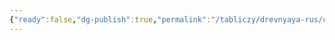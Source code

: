 ```yaml
---
{"ready":false,"dg-publish":true,"permalink":"/tabliczy/drevnyaya-rus/czerkov-nikoly-belogo/","dgPassFrontmatter":true}
---
```




